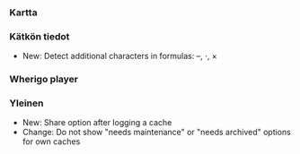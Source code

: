 
### Kartta

### Kätkön tiedot
- New: Detect additional characters in formulas: –, ⋅, ×

### Wherigo player

### Yleinen
- New: Share option after logging a cache
- Change: Do not show "needs maintenance" or "needs archived" options for own caches
